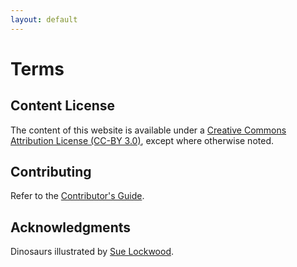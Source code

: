 ```yaml
---
layout: default
---
```


# Terms

## Content License

<p>The content of this website is available under a <a href="https://creativecommons.org/licenses/by/3.0/">Creative Commons Attribution License (CC-BY 3.0)</a>, except where otherwise noted.</p>

## Contributing

Refer to the [Contributor's Guide](https://github.com/w3c/testtwf-website/blob/gh-pages/CONTRIBUTING.md).

## Acknowledgments

Dinosaurs illustrated by <a href="https://twitter.com/deathbearbrown">Sue Lockwood</a>.



